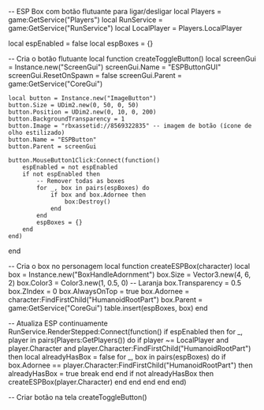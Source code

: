 -- ESP Box com botão flutuante para ligar/desligar
local Players = game:GetService("Players")
local RunService = game:GetService("RunService")
local LocalPlayer = Players.LocalPlayer

local espEnabled = false
local espBoxes = {}

-- Cria o botão flutuante
local function createToggleButton()
    local screenGui = Instance.new("ScreenGui")
    screenGui.Name = "ESPButtonGUI"
    screenGui.ResetOnSpawn = false
    screenGui.Parent = game:GetService("CoreGui")

    local button = Instance.new("ImageButton")
    button.Size = UDim2.new(0, 50, 0, 50)
    button.Position = UDim2.new(0, 10, 0, 200)
    button.BackgroundTransparency = 1
    button.Image = "rbxassetid://8569322835" -- imagem de botão (ícone de olho estilizado)
    button.Name = "ESPButton"
    button.Parent = screenGui

    button.MouseButton1Click:Connect(function()
        espEnabled = not espEnabled
        if not espEnabled then
            -- Remover todas as boxes
            for _, box in pairs(espBoxes) do
                if box and box.Adornee then
                    box:Destroy()
                end
            end
            espBoxes = {}
        end
    end)
end

-- Cria o box no personagem
local function createESPBox(character)
    local box = Instance.new("BoxHandleAdornment")
    box.Size = Vector3.new(4, 6, 2)
    box.Color3 = Color3.new(1, 0.5, 0) -- Laranja
    box.Transparency = 0.5
    box.ZIndex = 0
    box.AlwaysOnTop = true
    box.Adornee = character:FindFirstChild("HumanoidRootPart")
    box.Parent = game:GetService("CoreGui")
    table.insert(espBoxes, box)
end

-- Atualiza ESP continuamente
RunService.RenderStepped:Connect(function()
    if espEnabled then
        for _, player in pairs(Players:GetPlayers()) do
            if player ~= LocalPlayer and player.Character and player.Character:FindFirstChild("HumanoidRootPart") then
                local alreadyHasBox = false
                for _, box in pairs(espBoxes) do
                    if box.Adornee == player.Character:FindFirstChild("HumanoidRootPart") then
                        alreadyHasBox = true
                        break
                    end
                end
                if not alreadyHasBox then
                    createESPBox(player.Character)
                end
            end
        end
    end
end)

-- Criar botão na tela
createToggleButton()
